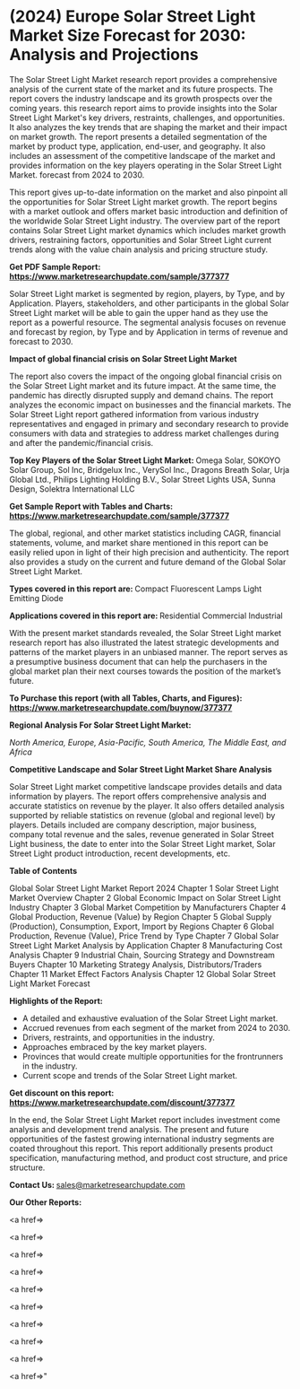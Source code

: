 # (2024) Europe Solar Street Light Market Size Forecast for 2030: Analysis and Projections

The Solar Street Light Market research report provides a comprehensive analysis of the current state of the market and its future prospects. The report covers the industry landscape and its growth prospects over the coming years. this research report aims to provide insights into the Solar Street Light Market's key drivers, restraints, challenges, and opportunities. It also analyzes the key trends that are shaping the market and their impact on market growth. The report presents a detailed segmentation of the market by product type, application, end-user, and geography. It also includes an assessment of the competitive landscape of the market and provides information on the key players operating in the Solar Street Light Market. forecast from 2024 to 2030.

This report gives up-to-date information on the market and also pinpoint all the opportunities for Solar Street Light market growth. The report begins with a market outlook and offers market basic introduction and definition of the worldwide Solar Street Light industry. The overview part of the report contains Solar Street Light market dynamics which includes market growth drivers, restraining factors, opportunities and Solar Street Light current trends along with the value chain analysis and pricing structure study.

<strong><b>Get PDF Sample Report: <a href=https://www.marketresearchupdate.com/sample/377377>https://www.marketresearchupdate.com/sample/377377</a></b></strong>

Solar Street Light market is segmented by region, players, by Type, and by Application. Players, stakeholders, and other participants in the global Solar Street Light market will be able to gain the upper hand as they use the report as a powerful resource. The segmental analysis focuses on revenue and forecast by region, by Type and by Application in terms of revenue and forecast to 2030.

<strong><b>Impact of global financial crisis on Solar Street Light Market</b></strong>

The report also covers the impact of the ongoing global financial crisis on the Solar Street Light market and its future impact. At the same time, the pandemic has directly disrupted supply and demand chains. The report analyzes the economic impact on businesses and the financial markets. The Solar Street Light report gathered information from various industry representatives and engaged in primary and secondary research to provide consumers with data and strategies to address market challenges during and after the pandemic/financial crisis.

<strong><b>Top Key Players of the Solar Street Light Market:
</b></strong>Omega Solar, SOKOYO Solar Group, Sol Inc, Bridgelux Inc., VerySol Inc., Dragons Breath Solar, Urja Global Ltd., Philips Lighting Holding B.V., Solar Street Lights USA, Sunna Design, Solektra International LLC<strong><b>
</b></strong>

<strong><b>Get Sample Report with Tables and Charts: <a href=https://www.marketresearchupdate.com/sample/377377>https://www.marketresearchupdate.com/sample/377377</a></b></strong>

The global, regional, and other market statistics including CAGR, financial statements, volume, and market share mentioned in this report can be easily relied upon in light of their high precision and authenticity. The report also provides a study on the current and future demand of the Global Solar Street Light Market.

<strong><b>Types covered in this report are:
</b></strong>Compact Fluorescent Lamps
Light Emitting Diode<strong><b>
</b></strong>

<strong><b>Applications covered in this report are:
</b></strong>Residential
Commercial
Industrial<strong><b>
</b></strong>

With the present market standards revealed, the Solar Street Light market research report has also illustrated the latest strategic developments and patterns of the market players in an unbiased manner. The report serves as a presumptive business document that can help the purchasers in the global market plan their next courses towards the position of the market’s future.

<strong><b>To Purchase this report (with all Tables, Charts, and Figures): <a href=https://www.marketresearchupdate.com/buynow/377377>https://www.marketresearchupdate.com/buynow/377377</a></b></strong>

<strong><b>Regional Analysis For Solar Street Light Market:</b></strong>

<em><i>North America, Europe, Asia-Pacific, South America, The Middle East, and Africa</i></em>

<strong><b>Competitive Landscape and Solar Street Light Market Share Analysis</b></strong>

Solar Street Light market competitive landscape provides details and data information by players. The report offers comprehensive analysis and accurate statistics on revenue by the player. It also offers detailed analysis supported by reliable statistics on revenue (global and regional level) by players. Details included are company description, major business, company total revenue and the sales, revenue generated in Solar Street Light business, the date to enter into the Solar Street Light market, Solar Street Light product introduction, recent developments, etc.

<strong><b>Table of Contents</b></strong>

Global Solar Street Light Market Report 2024
Chapter 1 Solar Street Light Market Overview
Chapter 2 Global Economic Impact on Solar Street Light Industry
Chapter 3 Global Market Competition by Manufacturers
Chapter 4 Global Production, Revenue (Value) by Region
Chapter 5 Global Supply (Production), Consumption, Export, Import by Regions
Chapter 6 Global Production, Revenue (Value), Price Trend by Type
Chapter 7 Global Solar Street Light Market Analysis by Application
Chapter 8 Manufacturing Cost Analysis
Chapter 9 Industrial Chain, Sourcing Strategy and Downstream Buyers
Chapter 10 Marketing Strategy Analysis, Distributors/Traders
Chapter 11 Market Effect Factors Analysis
Chapter 12 Global Solar Street Light Market Forecast

<strong><b>Highlights of the Report:</b></strong>

- A detailed and exhaustive evaluation of the Solar Street Light market.
- Accrued revenues from each segment of the market from 2024 to 2030.
- Drivers, restraints, and opportunities in the industry.
- Approaches embraced by the key market players.
- Provinces that would create multiple opportunities for the frontrunners in the industry.
- Current scope and trends of the Solar Street Light market.

<strong><b>Get discount on this report: <a href=https://www.marketresearchupdate.com/discount/377377>https://www.marketresearchupdate.com/discount/377377</a></b></strong>

In the end, the Solar Street Light Market report includes investment come analysis and development trend analysis. The present and future opportunities of the fastest growing international industry segments are coated throughout this report. This report additionally presents product specification, manufacturing method, and product cost structure, and price structure.

<strong><b>Contact Us:
</b></strong>sales@marketresearchupdate.com

<strong>Our Other Reports:</strong>

<a href=></a>

<a href=></a>

<a href=></a>

<a href=></a>

<a href=></a>

<a href=></a>

<a href=></a>

<a href=></a>

<a href=></a>

<a href=></a>"
